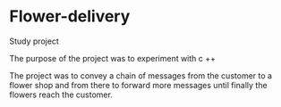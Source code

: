 # Flower-delivery
Study project

The purpose of the project was to experiment with c ++

The project was to convey a chain of messages from the customer to a
flower shop and from there to forward more messages until finally the flowers reach the customer.
